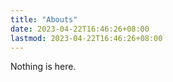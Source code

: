 ```yaml
---
title: "Abouts"
date: 2023-04-22T16:46:26+08:00
lastmod: 2023-04-22T16:46:26+08:00
---
```


Nothing is here.
